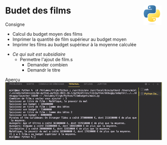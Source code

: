 # Budet des films <a href="../"><img align="right" src="../../src/images/Python-logo-notext.svg" alt="Python" title="Phthon" widht="auto" height="64px"></a>
Consigne  
* Calcul du budget moyen des films
* Imprimer la quantité de film supérieur au budget moyen
* Imprimr les films au budget supérieur à la moyenne calculée
- *Ce qui suit est subsidiaire*
    * Permettre l'ajout de film.s
        * Demander combien
        * Demandr le titre

Aperçu  
![Aperçu](console.png "Aperçu")